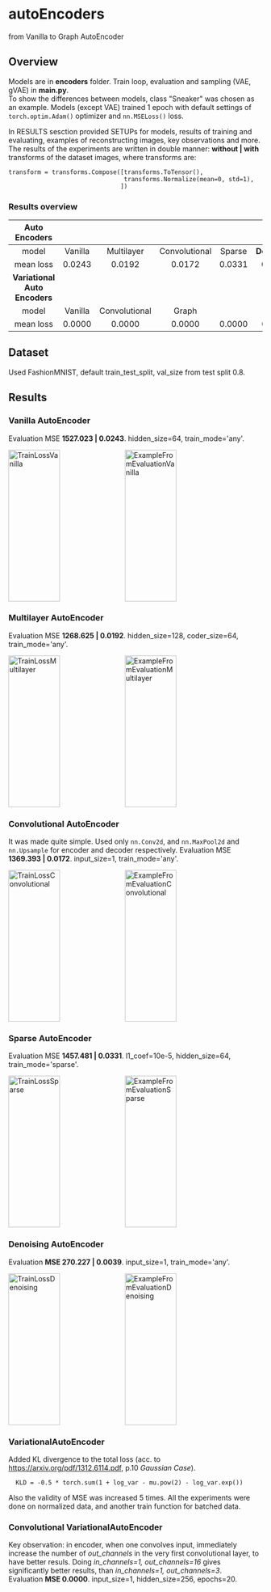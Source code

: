 # autoEncoders
from Vanilla to Graph AutoEncoder


## Overview
Models are in **encoders** folder. Train loop, evaluation and sampling (VAE, gVAE) in **main.py**. \
To show the differences between models, class "Sneaker" was chosen as an example. Models (except VAE) trained 1 epoch with default settings of `torch.optim.Adam()` optimizer and `nn.MSELoss()` loss. 

In RESULTS sesction provided SETUPs for models, results of training and evaluating, examples of reconstructing images, key observations and more. The results of the experiments are written in double manner:
**without | with** transforms of the dataset images, where transforms are: 
```
transform = transforms.Compose([transforms.ToTensor(),
                                transforms.Normalize(mean=0, std=1),
                               ])
```
### Results overview 
|**Auto Encoders**||||||
|:---:    | :---:   |      :---:     |    :---:      |  :---: |      :---:    |
|model    | Vanilla |   Multilayer   | Convolutional | Sparse | **Denoising** |
|mean loss| 0.0243  |     0.0192     |     0.0172    | 0.0331 |   **0.0039**  |
|**Variational Auto Encoders**|
|model    | Vanilla | Convolutional |     Graph     |        |           |
|mean loss| 0.0000  |    0.0000     |     0.0000    | 0.0000 |   0.0000  |



## Dataset
Used FashionMNIST, default train_test_split, val_size from test split 0.8. 

## Results
### Vanilla AutoEncoder 
Evaluation MSE **1527.023 | 0.0243**. hidden_size=64, train_mode='any'.
<p float="left">
  <img
    src="https://github.com/dorochka8/autoEncoders/assets/97133490/06ce8c3d-42de-43f3-a083-01d978c5f5bf"
    title="TrainLossVanilla"
    style="display: inline-block; margin: 0 auto; width: 45%"
    align="center" 
    height="300"
  >
  <img
    src="https://github.com/dorochka8/autoEncoders/assets/97133490/3653c514-93ff-4f0c-b87c-3ecb034379f9"
    title="ExampleFromEvaluationVanilla"
    style="display: inline-block; margin: 0 auto; width: 45%"
    align="center" 
    height="300"
  >
</p>

### Multilayer AutoEncoder 
Evaluation MSE **1268.625 | 0.0192**. hidden_size=128, coder_size=64, train_mode='any'.
<p float="left">
  <img
    src="https://github.com/dorochka8/autoEncoders/assets/97133490/e2f3298f-1c64-483f-ae7b-42cc8f33134d"
    title="TrainLossMultilayer"
    style="display: inline-block; margin: 0 auto; width: 45%"
    align="center" 
    height="300"
  >
  <img
    src="https://github.com/dorochka8/autoEncoders/assets/97133490/fbbe7117-1df2-4019-8d2d-5a1d8dba3e51"
    title="ExampleFromEvaluationMultilayer"
    style="display: inline-block; margin: 0 auto; width: 45%"
    align="center" 
    height="300"
  >
</p>

### Convolutional AutoEncoder 
It was made quite simple. Used only `nn.Conv2d`, and `nn.MaxPool2d` and `nn.Upsample` for encoder and decoder respectively. 
Evaluation MSE **1369.393 | 0.0172**. input_size=1, train_mode='any'.
<p float="left">
  <img
    src="https://github.com/dorochka8/autoEncoders/assets/97133490/449b5f0a-e2ec-468c-aca0-570139adc7d9"
    title="TrainLossConvolutional"
    style="display: inline-block; margin: 0 auto; width: 45%"
    align="center" 
    height="300"
  >
  <img
    src="https://github.com/dorochka8/autoEncoders/assets/97133490/193d96e9-4d25-4c71-8683-97546114ec8d"
    title="ExampleFromEvaluationConvolutional"
    style="display: inline-block; margin: 0 auto; width: 45%"
    align="center" 
    height="300"
  >
</p>

### Sparse AutoEncoder 
Evaluation MSE **1457.481 | 0.0331**. l1_coef=10e-5, hidden_size=64, train_mode='sparse'.
<p float="left">
  <img
    src="https://github.com/dorochka8/autoEncoders/assets/97133490/00d58c3d-af4d-4c96-ba71-4a1ae3fe2daf"
    title="TrainLossSparse"
    style="display: inline-block; margin: 0 auto; width: 45%"
    align="center" 
    height="300"
  >
  <img
    src="https://github.com/dorochka8/autoEncoders/assets/97133490/159b02c1-afa1-4ed8-9579-8010937fcc88"
    title="ExampleFromEvaluationSparse"
    style="display: inline-block; margin: 0 auto; width: 45%"
    align="center" 
    height="300"
  >
</p>

### Denoising AutoEncoder 
Evaluation **MSE 270.227 | 0.0039**. input_size=1, train_mode='any'.
<p float="left">
  <img
    src="https://github.com/dorochka8/autoEncoders/assets/97133490/61df8dbc-66ab-4da1-8155-6fa79c44d406"
    title="TrainLossDenoising"
    style="display: inline-block; margin: 0 auto; width: 45%"
    align="center" 
    height="300"
  >
  <img
    src="https://github.com/dorochka8/autoEncoders/assets/97133490/5eb53285-76fe-42e8-95ee-fe4d24fa879a"
    title="ExampleFromEvaluationDenoising"
    style="display: inline-block; margin: 0 auto; width: 45%"
    align="center"
    height="300"
  >
</p>

### VariationalAutoEncoder 
Added KL divergence to the total loss (acc. to https://arxiv.org/pdf/1312.6114.pdf, p.10 *Gaussian Case*). 
```
  KLD = -0.5 * torch.sum(1 + log_var - mu.pow(2) - log_var.exp())
```
Also the validity of MSE was increased 5 times.  All the experiments were done on normalized data, and another train function for batched data. 


### Convolutional VariationalAutoEncoder 
Key observation: in encoder, when one convolves input, immediately increase the number of *out_channels* in the very first convolutional layer, to have better resuls. Doing *in_channels=1, out_channels=16* gives significantly better results, than *in_channels=1, out_channels=3*. \
Evaluation **MSE 0.0000**. input_size=1, hidden_size=256, epochs=20. 





 



